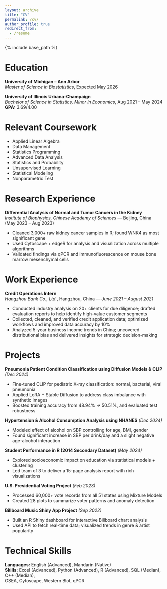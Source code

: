 ```yaml
---
layout: archive
title: "CV"
permalink: /cv/
author_profile: true
redirect_from:
  - /resume
---
```


{% include base_path %}

Education
======
**University of Michigan – Ann Arbor**  
*Master of Science in Biostatistics*, Expected May 2026

**University of Illinois Urbana-Champaign**  
*Bachelor of Science in Statistics, Minor in Economics*, Aug 2021 – May 2024  
**GPA:** 3.69/4.00

Relevant Coursework
======
* Applied Linear Algebra  
* Data Management  
* Statistics Programming  
* Advanced Data Analysis  
* Statistics and Probability  
* Unsupervised Learning  
* Statistical Modeling  
* Nonparametric Test  

Research Experience
======
**Differential Analysis of Normal and Tumor Cancers in the Kidney**  
*Institute of Biophysics, Chinese Academy of Sciences* — Beijing, China (May 2023 – Aug 2023)  
- Cleaned 3,000+ raw kidney cancer samples in R; found WNK4 as most significant gene  
- Used Cytoscape + edgeR for analysis and visualization across multiple algorithms  
- Validated findings via qPCR and immunofluorescence on mouse bone marrow mesenchymal cells  

Work Experience
======
**Credit Operations Intern**  
*Hangzhou Bank Co., Ltd.*, Hangzhou, China — *June 2021 – August 2021*  
- Conducted industry analysis on 20+ clients for due diligence; drafted evaluation reports to help identify high-value customer segments  
- Collected, cleaned, and verified credit application data; optimized workflows and improved data accuracy by 10%  
- Analyzed 5-year business income trends in China; uncovered distributional bias and delivered insights for strategic decision-making  

Projects
======

**Pneumonia Patient Condition Classification using Diffusion Models & CLIP** *(Dec 2024)*  
- Fine-tuned CLIP for pediatric X-ray classification: normal, bacterial, viral pneumonia  
- Applied LoRA + Stable Diffusion to address class imbalance with synthetic images  
- Boosted training accuracy from 48.94% → 50.51%, and evaluated test robustness  

**Hypertension & Alcohol Consumption Analysis using NHANES** *(Dec 2024)*  
- Modeled effect of alcohol on SBP controlling for age, BMI, gender  
- Found significant increase in SBP per drink/day and a slight negative age-alcohol interaction  

**Student Performance in R (2014 Secondary Dataset)** *(May 2024)*  
- Explored socioeconomic impact on education via statistical models + clustering  
- Led team of 3 to deliver a 15-page analysis report with rich visualizations  

**U.S. Presidential Voting Project** *(Feb 2023)*  
- Processed 60,000+ vote records from all 51 states using Mixture Models  
- Created 28 plots to summarize voter patterns and anomaly detection  

**Billboard Music Shiny App Project** *(Sep 2022)*  
- Built an R Shiny dashboard for interactive Billboard chart analysis  
- Used API to fetch real-time data; visualized trends in genre & artist popularity  

Technical Skills
======
**Languages:** English (Advanced), Mandarin (Native)  
**Skills:** Excel (Advanced), Python (Advanced), R (Advanced), SQL (Median), C++ (Median),  
GSEA, Cytoscape, Western Blot, qPCR